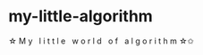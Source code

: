 # my-little-algorithm
☆ M y &nbsp; l i t t l e &nbsp; w o r l d &nbsp; o f &nbsp; a l g o r i t h m ☆✩
